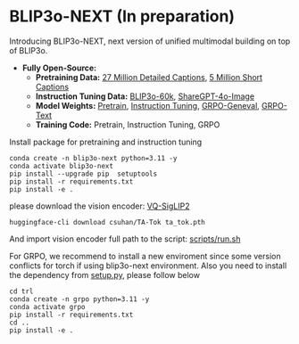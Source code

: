 # BLIP3o-NEXT (In preparation)

Introducing BLIP3o-NEXT, next version of unified multimodal building on top of BLIP3o. 


- **Fully Open-Source:**
  - **Pretraining Data:** [27 Million Detailed Captions](https://huggingface.co/datasets/BLIP3o/BLIP3o-Pretrain-Long-Caption), [5 Million Short Captions](https://huggingface.co/datasets/BLIP3o/BLIP3o-Pretrain-Short-Caption)
  - **Instruction Tuning Data:** [BLIP3o-60k](https://huggingface.co/datasets/BLIP3o/BLIP3o-60k), [ShareGPT-4o-Image](https://huggingface.co/datasets/FreedomIntelligence/ShareGPT-4o-Image)
  - **Model Weights:** [Pretrain](https://huggingface.co/BLIP3o/BLIP3o-NEXT-Pretrain), [Instruction Tuning](https://huggingface.co/BLIP3o/BLIP3o-NEXT-SFT), [GRPO-Geneval](https://huggingface.co/BLIP3o/BLIP3o-NEXT-GRPO-Geneval), [GRPO-Text]()
  - **Training Code:** Pretrain, Instruction Tuning, GRPO



Install package for pretraining and instruction tuning
```Shell
conda create -n blip3o-next python=3.11 -y
conda activate blip3o-next
pip install --upgrade pip  setuptools
pip install -r requirements.txt
pip install -e .
```

please download the vision encoder: [VQ-SigLIP2](https://huggingface.co/csuhan/TA-Tok/blob/main/ta_tok.pth)
```Shell
huggingface-cli download csuhan/TA-Tok ta_tok.pth 
```
And import vision encoder full path to the script: [scripts/run.sh](https://github.com/JiuhaiChen/BLIP3o/blob/BLIP3o-NEXT/scripts/run.sh#L13)


For GRPO, we recommend to install a new enviroment since some version conflicts for torch if using blip3o-next environment. Also you need to install the dependency from  [setup.py](https://github.com/JiuhaiChen/BLIP3o/blob/BLIP3o-NEXT/setup.py), please follow below


```Shell
cd trl
conda create -n grpo python=3.11 -y
conda activate grpo
pip install -r requirements.txt
cd ..
pip install -e .
```

